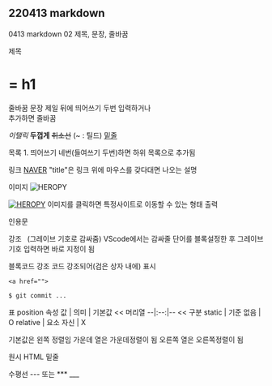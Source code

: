 ## 220413 markdown

0413 markdown
02 제목, 문장, 줄바꿈

제목
# = h1

줄바꿈
문장 제일 뒤에 띄어쓰기 두번 입력하거나
<br/> 추가하면 줄바꿈

_이탤릭_
**두껍게**
~~취소선~~ (~ : 틸드)
<u>밑줄</u>

목록
1.
띄어쓰기 네번(들여쓰기 두번)하면 하위 목록으로 추가됨

링크
[NAVER](https://naver.com "NAVER로 이동!")
"title"은 링크 위에 마우스를 갖다대면 나오는 설명

이미지
![HEROPY](https://heropy.blog/css/images/logo.png)

[![HEROPY](https://heropy.blog/css/images/logo.png)](https://naver.com)
이미지를 클릭하면 특정사이트로 이동할 수 있는 형태 출력

인용문
>
>>

강조
` `(그레이브 기호로 감싸줌)
VScode에서는 감싸줄 단어를 블록설정한 후 그레이브 기호 입력하면
바로 지정이 됨

블록코드 강조
코드 강조되어(검은 상자 내에) 표시
```html(언어)
<a href="">
```

```bash
$ git commit ...
```

표
position 속성
값 | 의미 | 기본값  << 머리열
--|:--:|--                 << 구분
static | 기준 없음 | O
relative | 요소 자신 | X

기본값은 왼쪽 정렬임
가운데 열은 가운데정렬이 됨
오른쪽 열은 오른쪽정렬이 됨

원시 HTML
밑줄 <span style="text-decoration: underline;"> </span>

수평선
--- 또는 *** ___

